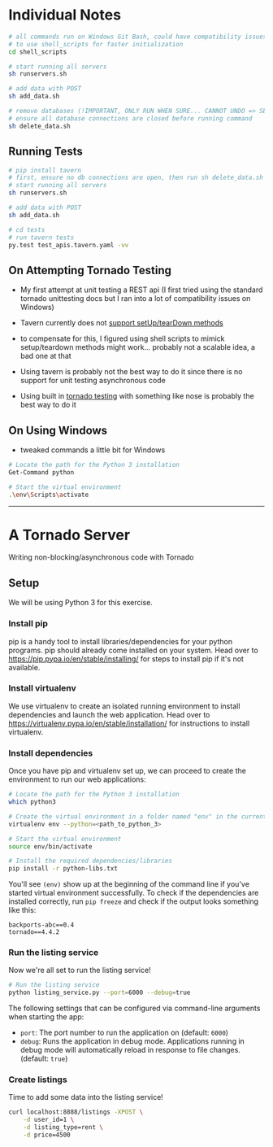 # Individual Notes

```bash
# all commands run on Windows Git Bash, could have compatibility issues on other OS
# to use shell_scripts for faster initialization
cd shell_scripts

# start running all servers 
sh runservers.sh

# add data with POST
sh add_data.sh

# remove databases (!IMPORTANT, ONLY RUN WHEN SURE... CANNOT UNDO => SEE NOTE INSIDE delete_data.sh ON USING TRASH INSTEAD)
# ensure all database connections are closed before running command
sh delete_data.sh
```

## Running Tests

```bash
# pip install tavern
# first, ensure no db connections are open, then run sh delete_data.sh
# start running all servers 
sh runservers.sh

# add data with POST
sh add_data.sh

# cd tests
# run tavern tests
py.test test_apis.tavern.yaml -vv
```

## On Attempting Tornado Testing

- My first attempt at unit testing a REST api (I first tried using the standard tornado unittesting docs but I ran into a lot of compatibility issues on Windows)

- Tavern currently does not [support setUp/tearDown methods](https://github.com/taverntesting/tavern/pull/115)

- to compensate for this, I figured using shell scripts to mimick setup/teardown methods might work... probably not a scalable idea, a bad one at that

- Using tavern is probably not the best way to do it since there is no support for unit testing asynchronous code

- Using built in [tornado testing](https://www.tornadoweb.org/en/stable/testing.html) with something like nose is probably the best way to do it

## On Using Windows

- tweaked commands a little bit for Windows

```bash
# Locate the path for the Python 3 installation
Get-Command python 

# Start the virtual environment
.\env\Scripts\activate
```

---

# A Tornado Server
Writing non-blocking/asynchronous code with Tornado

## Setup
We will be using Python 3 for this exercise.

### Install pip
pip is a handy tool to install libraries/dependencies for your python programs. pip should already come installed on your system. Head over to https://pip.pypa.io/en/stable/installing/ for steps to install pip if it's not available.

### Install virtualenv
We use virtualenv to create an isolated running environment to install dependencies and launch the web application. Head over to https://virtualenv.pypa.io/en/stable/installation/ for instructions to install virtualenv.

### Install dependencies
Once you have pip and virtualenv set up, we can proceed to create the environment to run our web applications:

```bash
# Locate the path for the Python 3 installation
which python3

# Create the virtual environment in a folder named "env" in the current directory
virtualenv env --python=<path_to_python_3>

# Start the virtual environment
source env/bin/activate

# Install the required dependencies/libraries
pip install -r python-libs.txt
```
You'll see `(env)` show up at the beginning of the command line if you've started virtual environment successfully. To check if the dependencies are installed correctly, run `pip freeze` and check if the output looks something like this:

```
backports-abc==0.4
tornado==4.4.2
```

### Run the listing service
Now we're all set to run the listing service!

```bash
# Run the listing service
python listing_service.py --port=6000 --debug=true
```
The following settings that can be configured via command-line arguments when starting the app:

- `port`: The port number to run the application on (default: `6000`)
- `debug`: Runs the application in debug mode. Applications running in debug mode will automatically reload in response to file changes. (default: `true`)

### Create listings
Time to add some data into the listing service!

```bash
curl localhost:8888/listings -XPOST \
    -d user_id=1 \
    -d listing_type=rent \
    -d price=4500
```
